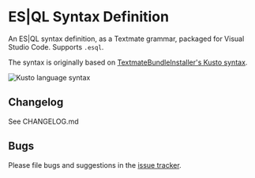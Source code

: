 # ES|QL Syntax Definition

An ES|QL syntax definition, as a Textmate grammar, packaged for Visual Studio Code. Supports `.esql`.

The syntax is originally based on [TextmateBundleInstaller's Kusto syntax](https://github.com/madskristensen/TextmateBundleInstaller/blob/master/src/Bundles/kusto/Syntaxes/kusto.plist).

![Kusto language syntax](https://github.com/rosshamish/kuskus/raw/master/kusto-syntax-highlighting/images/screenshot2.png)

## Changelog

See CHANGELOG.md

## Bugs

Please file bugs and suggestions in the [issue tracker](https://github.com/smith/esql-vscode-extensions-pack/issues).
